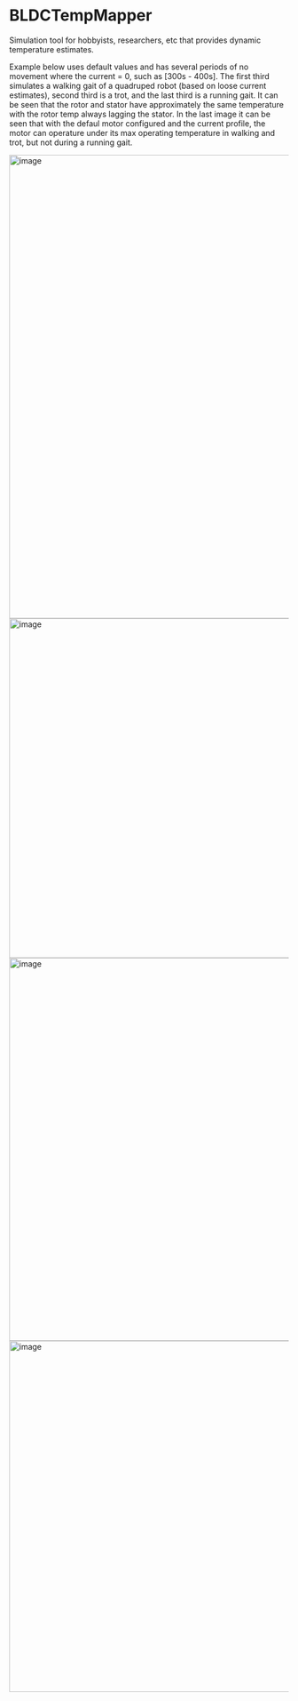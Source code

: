 # BLDCTempMapper
Simulation tool for hobbyists, researchers, etc that provides dynamic temperature estimates. 

Example below uses default values and has several periods of no movement where the current = 0, such as [300s - 400s]. The first third simulates a walking gait of a quadruped robot (based on loose current estimates), second third is a trot, and the last third is a running gait. It can be seen that the rotor and stator have approximately the same temperature with the rotor temp always lagging the stator. In the last image it can be seen that with the defaul motor configured and the current profile, the motor can operature under its max operating temperature in walking and trot, but not during a running gait. 


<img width="834" alt="image" src="https://github.com/dkanh6/BLDCTempMapper/assets/147087124/498aa0bb-c5d4-4fe0-9c6b-952c1bd302bd">

<img width="611" alt="image" src="https://github.com/dkanh6/BLDCTempMapper/assets/147087124/2e094622-ae9d-4d6d-9c09-4b4497f14121">


<img width="689" alt="image" src="https://github.com/dkanh6/BLDCTempMapper/assets/147087124/090d3a11-2b50-48cc-9559-9e826664334b">

<img width="632" alt="image" src="https://github.com/dkanh6/BLDCTempMapper/assets/147087124/2586ab83-eb39-4189-820a-202e580b457b">

